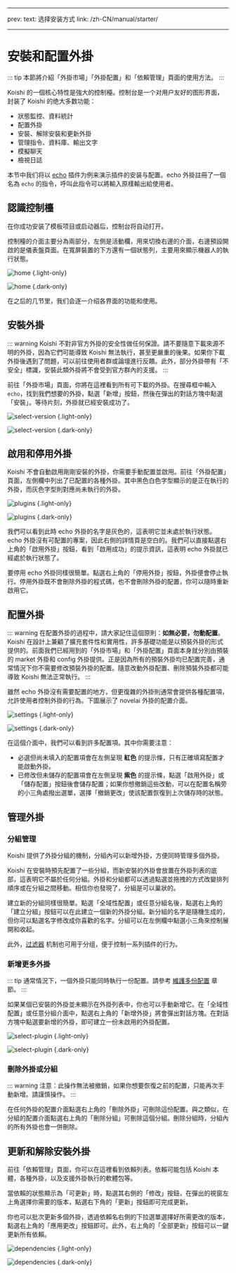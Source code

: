 - - -
prev: text: 选择安装方式 link: /zh-CN/manual/starter/
- - -

# 安裝和配置外掛

::: tip
本節將介紹「外掛市場」「外掛配置」和「依賴管理」頁面的使用方法。
:::

Koishi 的一個核心特性是強大的控制檯。控制台是一个对用户友好的图形界面，封装了 Koishi 的绝大多数功能：

- 狀態監控、資料統計
- 配置外掛
- 安裝、解除安裝和更新外掛
- 管理指令、資料庫、輸出文字
- 模擬聊天
- 檢視日誌

本节中我们将以 [echo](../../plugins/common/echo.md) 插件为例来演示插件的安装与配置。echo 外掛註冊了一個名為 `echo` 的指令，呼叫此指令可以將輸入原樣輸出給使用者。

## 認識控制檯

在你成功安装了模板项目或启动器后，控制台将自动打开。

控制檯的介面主要分為兩部分，左側是活動欄，用來切換右邊的介面，右邊預設開啟的是儀表盤頁面。在寬屏裝置的下方還有一個狀態列，主要用來顯示機器人的執行狀態。

![home](/manual/console/home.light.webp) {.light-only}

![home](/manual/console/home.dark.webp) {.dark-only}

在之后的几节里，我们会逐一介绍各界面的功能和使用。

## 安裝外掛

::: warning
Koishi 不對非官方外掛的安全性做任何保證。請不要隨意下載來源不明的外掛，因為它們可能導致 Koishi 無法執行，甚至更嚴重的後果。如果你下載外掛後遇到了問題，可以前往使用者群或論壇進行反饋。此外，部分外掛帶有「不安全」標識，安裝此類外掛將不會受到官方群內的支援。
:::

前往「外掛市場」頁面，你將在這裡看到所有可下載的外掛。在搜尋框中輸入 `echo`，找到我們想要的外掛，點選「新增」按鈕，然後在彈出的對話方塊中點選「安裝」。等待片刻，外掛就已經安裝成功了。

![select-version](/manual/console/select-version.light.webp) {.light-only}

![select-version](/manual/console/select-version.dark.webp) {.dark-only}

## 啟用和停用外掛

Koishi 不會自動啟用剛剛安裝的外掛，你需要手動配置並啟用。前往「外掛配置」頁面，左側欄中列出了已配置的各種外掛。其中<span class="light-only">黑色</span><span class="dark-only">白色</span>字型顯示的是正在執行的外掛，而灰色字型則對應尚未執行的外掛。

![plugins](/manual/console/plugins.light.webp) {.light-only}

![plugins](/manual/console/plugins.dark.webp) {.dark-only}

我們可以看到此時 echo 外掛的名字是灰色的，這表明它並未處於執行狀態。echo 外掛沒有可配置的專案，因此右側的詳情頁是空白的。我們可以直接點選右上角的「啟用外掛」按鈕，看到「啟用成功」的提示資訊，這表明 echo 外掛就已經處於執行狀態了。

要停用 echo 外掛同樣很簡單。點選右上角的「停用外掛」按鈕，外掛便會停止執行。停用外掛既不會刪除外掛的程式碼，也不會刪除外掛的配置，你可以隨時重新啟用它。

## 配置外掛

::: warning
在配置外掛的過程中，請大家記住這個原則：**如無必要，勿動配置**。Koishi 在設計上兼顧了擴充套件性和實用性，許多基礎功能是以預裝外掛的形式提供的。前面我們已經用到的「外掛市場」和「外掛配置」頁面本身就分別由預裝的 market 外掛和 config 外掛提供。正是因為所有的預裝外掛均已配置完善，通常情況下你不需要修改預裝外掛的配置。隨意改動外掛配置、刪除預裝外掛都可能導致 Koishi 無法正常執行。
:::

雖然 echo 外掛沒有需要配置的地方，但更復雜的外掛則通常會提供各種配置項，允許使用者控制外掛的行為。下圖展示了 novelai 外掛的配置介面。

![settings](/manual/console/settings.light.webp) {.light-only}

![settings](/manual/console/settings.dark.webp) {.dark-only}

在這個介面中，我們可以看到許多配置項。其中你需要注意：

- 必選但尚未填入的配置項會在左側呈現 <span style="font-weight: bold; color: var(--vp-c-red-light)">紅色</span> 的提示條，只有正確填寫配置才能啟動外掛。
- 已修改但未儲存的配置項會在左側呈現 <span style="font-weight: bold; color: var(--vp-c-brand)">紫色</span> 的提示條，點選「啟用外掛」或「儲存配置」按鈕後會儲存配置；如果你想撤銷這些改動，可以在配置名稱旁的小三角處撥出選單，選擇「撤銷更改」使該配置恢復到上次儲存時的狀態。

## 管理外掛

### 分組管理

Koishi 提供了外掛分組的機制，分組內可以新增外掛，方便同時管理多個外掛。

Koishi 在安裝時預先配置了一些分組，而新安裝的外掛會放置在外掛列表的底部，這表明它不屬於任何分組。外掛和分組都可以透過點選並拖拽的方式改變排列順序或在分組之間移動。相信你也發現了，分組是可以巢狀的。

建立新的分組同樣很簡單。點選「全域性配置」或任意分組名後，點選右上角的「建立分組」按鈕可以在此建立一個新的外掛分組。新分組的名字是隨機生成的，但你可以點選名字修改成你喜歡的名字。分組可以在左側欄中點選小三角來控制展開和收起。

此外，[过滤器](../usage/customize.md#过滤器) 机制也可用于分组，便于控制一系列插件的行为。

### 新增更多外掛

::: tip
通常情況下，一個外掛只能同時執行一份配置。請參考 [維護多份配置](../recipe/multiple.md) 章節。
:::

如果某個已安裝的外掛並未顯示在外掛列表中，你也可以手動新增它。在「全域性配置」或任意分組介面中，點選右上角的「新增外掛」將會彈出對話方塊。在對話方塊中點選要新增的外掛，即可建立一份未啟用的外掛配置。

![select-plugin](/manual/console/select-plugin.light.webp) {.light-only}

![select-plugin](/manual/console/select-plugin.dark.webp) {.dark-only}

### 刪除外掛或分組

::: warning
注意：此操作無法被撤銷，如果你想要恢復之前的配置，只能再次手動新增。請謹慎操作。
:::

在任何外掛的配置介面點選右上角的「刪除外掛」可刪除這份配置。與之類似，在分組的配置介面點選右上角的「刪除分組」可刪除這個分組。刪除分組時，分組內的所有外掛也會一併刪除。

## 更新和解除安裝外掛

前往「依賴管理」頁面，你可以在這裡看到依賴列表。依賴可能包括 Koishi 本體，各種外掛，以及支援外掛執行的軟體包等。

當依賴的狀態顯示為「可更新」時，點選其右側的「修改」按鈕，在彈出的視窗左上角選擇你需要的版本，點選右下角的「更新」按鈕即可完成更新。

你也可以批次更新多個外掛，透過依賴名右側的下拉選單選擇好所需更改的版本，點選右上角的「應用更改」按鈕即可。此外，右上角的「全部更新」按鈕可以一鍵更新所有依賴。

![dependencies](/manual/console/dependencies.light.webp) {.light-only}

![dependencies](/manual/console/dependencies.dark.webp) {.dark-only}
